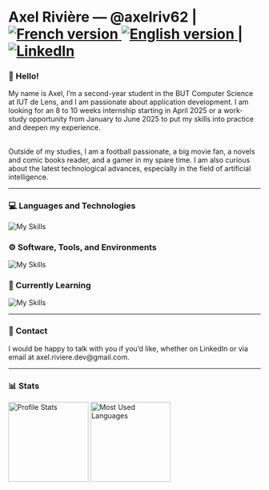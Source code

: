 <h1>
    Axel Rivière — @axelriv62 |
    <a href="https://github.com/axelriv62/axelriv62/blob/main/README.md">
        <img src="https://img.shields.io/badge/README-FR-blue" alt="French version">
    </a>
    <a href="https://github.com/axelriv62/axelriv62/blob/main/README-EN.md">
        <img src="https://img.shields.io/badge/README-EN-blue" alt="English version">
    </a>
    |
    <a href="https://www.linkedin.com/in/axel-riviere-dev">
        <img src="https://img.shields.io/badge/LinkedIn-0077B5?style=flat&logo=linkedin&logoColor=white" alt="LinkedIn">
    </a>
</h1>

<h3> 👋 Hello! </h3>
My name is Axel, I’m a second-year student in the BUT Computer Science at IUT de Lens, and I am passionate about application development. I am looking for an 8 to 10 weeks internship starting in April 2025 or a work-study opportunity from January to June 2025 to put my skills into practice and deepen my experience.

<br>Outside of my studies, I am a football passionate, a big movie fan, a novels and comic books reader, and a gamer in my spare time. I am also curious about the latest technological advances, especially in the field of artificial intelligence.

<hr>

<h3> 💻 Languages and Technologies</h3>

![My Skills](https://go-skill-icons.vercel.app/api/icons?i=java,py,html,css,js,postgresql,sqlite,plsql,bash,docker&theme=dark)

<h3>⚙️ Software, Tools, and Environments</h3>

![My Skills](https://go-skill-icons.vercel.app/api/icons?i=idea,pycharm,phpstorm,datagrip,webstorm,eclipse,vscode,linux,git,gitlab,github,figma,ps,xd&theme=dark)

<h3> 🚀 Currently Learning</h3>

![My Skills](https://go-skill-icons.vercel.app/api/icons?i=php,laravel,flask&theme=dark)

<hr>

<h3> 🤝 Contact </h3>
I would be happy to talk with you if you’d like, whether on LinkedIn or via email at axel.riviere.dev@gmail.com.

<hr>

<h3>📊 Stats</h3>

<img height="160px" src="https://github-readme-stats.vercel.app/api?username=axelriv62&theme=tokyonight&hide_border=true&show_icons=true&count_private=true&line_height=24" alt="Profile Stats"/> <img height="160px" src="https://github-readme-stats.vercel.app/api/top-langs/?username=axelriv62&theme=tokyonight&hide_border=true&card_width=380&layout=compact&langs_count=4" alt="Most Used Languages"/>
